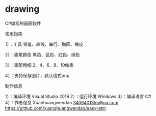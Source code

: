 # drawing
C#编写的画图软件

使用指南

1）：工具
铅笔、直线、举行、椭圆、橡皮

2）：画笔颜色
黑色、蓝色、红色、绿色

3）：画笔粗细
2、4、6、8、10像素

4）：支持保存图片，默认格式png



制作信息

1）：编译环境
	Visual Studio 2019
2）：运行环境
	Windows
3）：编译语言
	C#
4）：作者信息
	Xuanhuangwendao	3406401355@qq.com
	https://github.com/xuanghuangwendao/easy-atm




